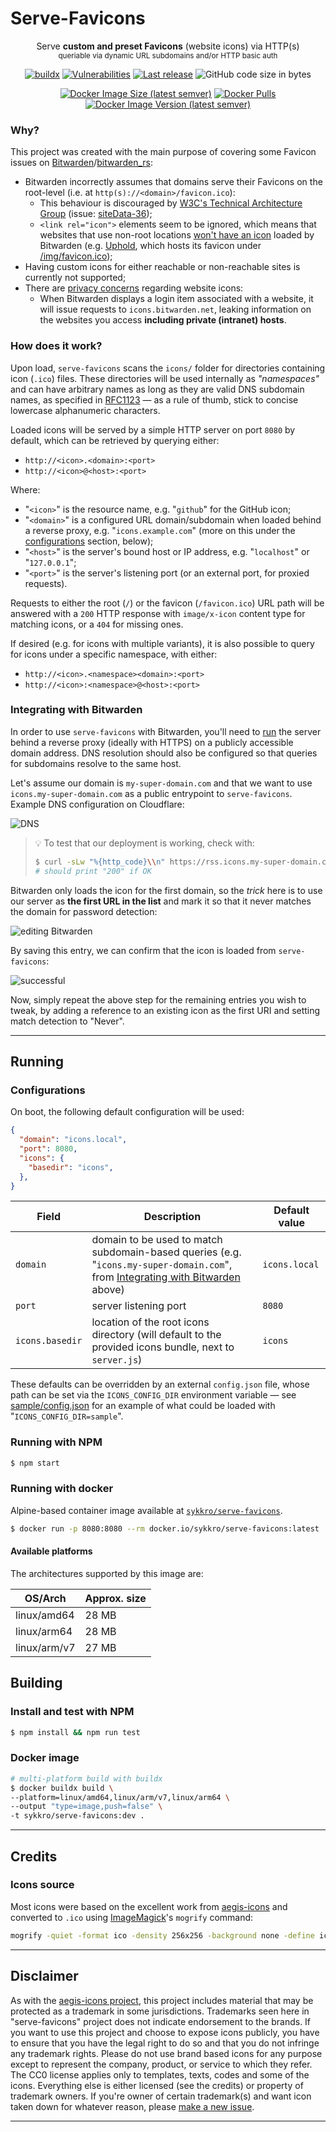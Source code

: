
# Serve-Favicons

<div align="center">

Serve **custom and preset Favicons** (website icons) via HTTP(s)
<br><sub>queriable via dynamic URL subdomains and/or HTTP basic auth</sub>

[![buildx](https://github.com/Sykkro/serve-favicons/workflows/buildx/badge.svg)](https://github.com/Sykkro/serve-favicons/actions?query=workflow%3Abuildx)
[![Vulnerabilities](https://img.shields.io/snyk/vulnerabilities/github/sykkro/serve-favicons)]()
[![Last release](https://img.shields.io/github/v/release/sykkro/serve-favicons)](https://github.com/Sykkro/serve-favicons/releases)
![GitHub code size in bytes](https://img.shields.io/github/languages/code-size/sykkro/serve-favicons)


[![Docker Image Size (latest semver)](https://img.shields.io/docker/image-size/sykkro/serve-favicons)](https://hub.docker.com/repository/docker/sykkro/serve-favicons)
[![Docker Pulls](https://img.shields.io/docker/pulls/sykkro/serve-favicons)](https://hub.docker.com/repository/docker/sykkro/serve-favicons)
[![Docker Image Version (latest semver)](https://img.shields.io/docker/v/sykkro/serve-favicons)](https://hub.docker.com/repository/docker/sykkro/serve-favicons)

</div>

### Why?

This project was created with the main purpose of covering some Favicon issues on [Bitwarden](https://github.com/bitwarden)/[bitwarden_rs](https://github.com/dani-garcia/bitwarden_rs):
- Bitwarden incorrectly assumes that domains serve their Favicons on the root-level (i.e. at `http(s)://<domain>/favicon.ico`):
    - This behaviour is discouraged by [W3C's Technical Architecture Group](https://www.w3.org/2001/tag/) (issue: [siteData-36](https://www.w3.org/2001/tag/issues.html?type=1#siteData-36));
    - `<link rel="icon">` elements seem to be ignored, which means that websites that use non-root locations [won't have an icon](https://github.com/bitwarden/browser/issues/675) loaded by Bitwarden (e.g. [Uphold](https://uphold.com/), which hosts its favicon under [/img/favicon.ico](https://uphold.com/img/favicon.ico));
- Having custom icons for either reachable or non-reachable sites is currently not supported;
- There are [privacy concerns](https://bitwarden.com/help/article/website-icons/) regarding website icons:
   - When Bitwarden displays a login item associated with a website, it will issue requests to `icons.bitwarden.net`, leaking information on the websites you access **including private (intranet) hosts**.
  

### How does it work?

Upon load, `serve-favicons` scans the `icons/` folder for directories containing icon (`.ico`) files. These directories will be used internally as _"namespaces"_ and can have arbitrary names as long as they are valid DNS subdomain names, as specified in [RFC1123](https://tools.ietf.org/html/rfc1123) — as a rule of thumb, stick to concise lowercase alphanumeric characters.

Loaded icons will be served by a simple HTTP server on port `8080` by default, which can be retrieved by querying either:
- `http://<icon>.<domain>:<port>`
- `http://<icon>@<host>:<port>` 

Where:
- "`<icon>`" is the resource name, e.g. "`github`" for the GitHub icon;
- "`<domain>`" is a configured URL domain/subdomain when loaded behind a reverse proxy, e.g. "`icons.example.com`" (more on this under the [configurations](#Configurations) section, below);
- "`<host>`" is the server's bound host or IP address, e.g. "`localhost`" or "`127.0.0.1`";
- "`<port>`" is the server's listening port (or an external port, for proxied requests).

Requests to either the root (`/`) or the favicon (`/favicon.ico`) URL path will be answered with a `200` HTTP response with `image/x-icon` content type for matching icons, or a `404` for missing ones.

If desired (e.g. for icons with multiple variants), it is also possible to query for icons under a specific namespace, with either:
- `http://<icon>.<namespace><domain>:<port>`
- `http://<icon>:<namespace>@<host>:<port>` 

### Integrating with Bitwarden

In order to use `serve-favicons` with Bitwarden, you'll need to [run](#Running) the server behind a reverse proxy (ideally with HTTPS) on a publicly accessible domain address. DNS resolution should also be configured so that queries for subdomains resolve to the same host.

Let's assume our domain is `my-super-domain.com` and that we want to use `icons.my-super-domain.com` as a public entrypoint to `serve-favicons`. Example DNS configuration on Cloudflare:

![DNS](docs/img/dns_example.jpg)

> 💡 To test that our deployment is working, check with:
> ```bash
> $ curl -sLw "%{http_code}\\n" https://rss.icons.my-super-domain.com -o /dev/null
> # should print "200" if OK
> ```

Bitwarden only loads the icon for the first domain, so the _trick_ here is to use our server as **the first URL in the list** and mark it so that it never matches the domain for password detection:

![editing Bitwarden](docs/img/editing_example.jpg)

By saving this entry, we can confirm that the icon is loaded from `serve-favicons`:

![successful](docs/img/saved_example.jpg)

Now, simply repeat the above step for the remaining entries you wish to tweak, by adding a reference to an existing icon as the first URI and setting match detection to "Never".

---

## Running

### Configurations

On boot, the following default configuration will be used:
```json
{ 
  "domain": "icons.local",
  "port": 8080,
  "icons": {
    "basedir": "icons",
  },
}
```

Field | Description | Default value 
------|-------------|---------------
`domain` | domain to be used to match subdomain-based queries (e.g. "`icons.my-super-domain.com`", from [Integrating with Bitwarden](#Integrating-with-Bitwarden) above) | `icons.local` 
`port` | server listening port | `8080`
`icons.basedir` | location of the root icons directory (will default to the provided icons bundle, next to `server.js`) | `icons`

These defaults can be overridden by an external `config.json` file, whose path can be set via the `ICONS_CONFIG_DIR` environment variable — see [sample/config.json](sample/config.json) for an example of what could be loaded with "`ICONS_CONFIG_DIR=sample`".

### Running with NPM

```bash
$ npm start
```


### Running with docker

Alpine-based container image available at [`sykkro/serve-favicons`](https://hub.docker.com/r/sykkro/serve-favicons/).
```bash
$ docker run -p 8080:8080 --rm docker.io/sykkro/serve-favicons:latest
```

#### Available platforms

The architectures supported by this image are:

| OS/Arch | Approx. size |
|---------|--------------|
| linux/amd64  | 28 MB |
| linux/arm64  | 28 MB |
| linux/arm/v7 | 27 MB |


<!-- ### Deploy to kubernetes -->
<!-- TBD -->

## Building

### Install and test with NPM

```bash
$ npm install && npm run test
```

### Docker image
```bash
# multi-platform build with buildx
$ docker buildx build \
--platform=linux/amd64,linux/arm/v7,linux/arm64 \
--output "type=image,push=false" \
-t sykkro/serve-favicons:dev .
```

---

## Credits
### Icons source

Most icons were based on the excellent work from [aegis-icons](https://github.com/aegis-icons/aegis-icons) and converted to `.ico` using [ImageMagick](https://imagemagick.org/index.php)'s `mogrify` command:
```bash
mogrify -quiet -format ico -density 256x256 -background none -define icon:auto-resize=256 -path output icons/*.png
```

---

## Disclaimer

As with the [aegis-icons project](https://github.com/aegis-icons/aegis-icons), this project includes material that may be protected as a trademark in some jurisdictions. Trademarks seen here in "serve-favicons" project does not indicate endorsement to the brands. If you want to use this project and choose to expose icons publicly, you have to ensure that you have the legal right to do so and that you do not infringe any trademark rights. Please do not use brand based icons for any purpose except to represent the company, product, or service to which they refer. The CC0 license applies only to templates, texts, codes and some of the icons. Everything else is either licensed (see the credits) or property of trademark owners. If you're owner of certain trademark(s) and want icon taken down for whatever reason, please [make a new issue](/issues/new).

---